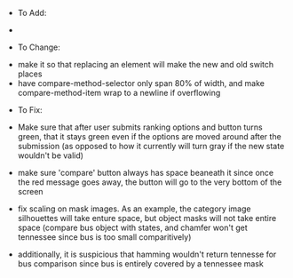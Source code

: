 * To Add:
- 


* To Change:
- make it so that replacing an element will make the new and old switch places
- have compare-method-selector only span 80% of width, and make compare-method-item
  wrap to a newline if overflowing

* To Fix:
- Make sure that after user submits ranking options and button turns green, that it stays green even
  if the options are moved around after the submission (as opposed to how it currently will turn
  gray if the new state wouldn't be valid)
- make sure 'compare' button always has space beaneath it since once the red message goes away, the button
  will go to the very bottom of the screen

- fix scaling on mask images. As an example, the category image silhouettes will take enture space, but object
  masks will not take entire space (compare bus object with states, and chamfer won't get tennessee since bus
  is too small comparitively)
- additionally, it is suspicious that hamming wouldn't return tennesse for bus comparison since bus is entirely 
  covered by a tennessee mask